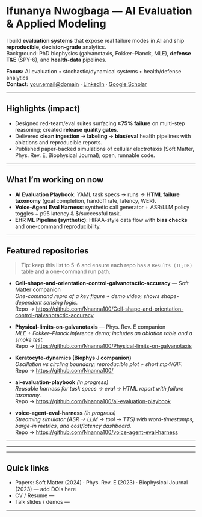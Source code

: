 # Ifunanya Nwogbaga — AI Evaluation & Applied Modeling

I build **evaluation systems** that expose real failure modes in AI and ship **reproducible, decision-grade** analytics.  
Background: PhD biophysics (galvanotaxis, Fokker–Planck, MLE), **defense T&E** (SPY-6), and **health-data** pipelines.

**Focus:** AI evaluation • stochastic/dynamical systems • health/defense analytics  
**Contact:** <your.email@domain> · [LinkedIn](<link>) · [Google Scholar](<link>)

---

## Highlights (impact)
- Designed red-team/eval suites surfacing **≥75% failure** on multi-step reasoning; created **release quality gates**.
- Delivered **clean ingestion → labeling → bias/eval** health pipelines with ablations and reproducible reports.
- Published paper-backed simulations of cellular electrotaxis (Soft Matter, Phys. Rev. E, Biophysical Journal); open, runnable code.

---

## What I’m working on now
- **AI Evaluation Playbook**: YAML task specs → runs → **HTML failure taxonomy** (goal completion, handoff rate, latency, WER).
- **Voice-Agent Eval Harness**: synthetic call generator + ASR/LLM policy toggles + p95 latency & $/successful task.
- **EHR ML Pipeline (synthetic)**: HIPAA-style data flow with **bias checks** and one-command reproducibility.

---

## Featured repositories
> Tip: keep this list to 5–6 and ensure each repo has a `Results (TL;DR)` table and a one-command run path.

- **Cell-shape-and-orientation-control-galvanotactic-accuracy** — Soft Matter companion  
  *One-command repro of a key figure + demo video; shows shape-dependent sensing logic.*  
  Repo → https://github.com/Nnanna100/Cell-shape-and-orientation-control-galvanotactic-accuracy

- **Physical-limits-on-galvanotaxis** — Phys. Rev. E companion  
  *MLE + Fokker–Planck inference demo; includes an ablation table and a smoke test.*  
  Repo → https://github.com/Nnanna100/Physical-limits-on-galvanotaxis

- **Keratocyte-dynamics (Biophys J companion)**  
  *Oscillation vs circling boundary; reproducible plot + short mp4/GIF.*  
  Repo → https://github.com/Nnanna100/<repo-slug>

- **ai-evaluation-playbook** *(in progress)*  
  *Reusable harness for task specs → eval → HTML report with failure taxonomy.*  
  Repo → https://github.com/Nnanna100/ai-evaluation-playbook

- **voice-agent-eval-harness** *(in progress)*  
  *Streaming simulator (ASR → LLM → tool → TTS) with word-timestamps, barge-in metrics, and cost/latency dashboard.*  
  Repo → https://github.com/Nnanna100/voice-agent-eval-harness

---
<!--
## Results (TL;DR) — example pattern to use in each repo
| Metric | Baseline | This repo | Δ |
|---|---:|---:|---:|
| Orientation error (deg, ↓) | 23.1 | 17.4 | −5.7 |
| Handoff rate (pp, ↓) | 32.0 | 18.5 | −13.5 |
| Latency p95 (ms, ↓) | 820 | 690 | −130 |

> Keep numbers truthful; if you don’t have baselines yet, state what the table will show when the pipeline is run.
-->
---
<!--
## Reproducibility & project hygiene (how my repos are structured)
- `environment.yml` or `requirements.txt` (pinned versions)  
- **One-command run:** `make run` → regenerates a figure/report into `figures/` or `reports/`  
- `src/` (typed, docstrings) · `notebooks/` (export plots) · `tests/` (at least 1 smoke test)  
- CI badge (GitHub Actions) that runs tests on push · fixed random seeds  
- Data: synthetic/de-identified; no PHI/PII checked in
-->
---

## Quick links
- Papers: Soft Matter (2024) · Phys. Rev. E (2023) · Biophysical Journal (2023) — add DOIs here
- CV / Resume — <link>
- Talk slides / demos — <link>

---
<!--
### Notes for reviewers
If you’re skimming: start with **Physical-limits-on-galvanotaxis** (one-command repro), then open **ai-evaluation-playbook** for the generalized eval harness philosophy I use on AI systems.
-->
<!--
## Hi there 👋

**Nnanna100/Nnanna100** is a ✨ _special_ ✨ repository because its `README.md` (this file) appears on your GitHub profile.

Here are some ideas to get you started:

- 🔭 I’m currently working on ...
- 🌱 I’m currently learning ...
- 👯 I’m looking to collaborate on ...
- 🤔 I’m looking for help with ...
- 💬 Ask me about ...
- 📫 How to reach me: ...
- 😄 Pronouns: ...
- ⚡ Fun fact: ...
-->
